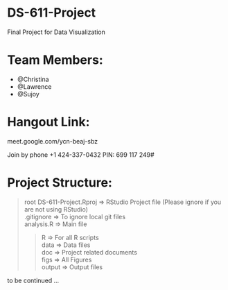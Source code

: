 # DS-611-Project
Final Project for Data Visualization

# Team Members:
* @Christina
* @Lawrence
* @Sujoy

# Hangout Link:
meet.google.com/ycn-beaj-sbz

Join by phone
‪+1 424-337-0432‬ PIN: ‪699 117 249‬#

# Project Structure:


> root
> DS-611-Project.Rproj => RStudio Project file (Please ignore if you are not using RStudio)  
> .gitignore => To ignore local git files  
> analysis.R => Main file  
>> R       => For all R scripts  
>> data    => Data files  
>> doc     => Project related documents  
>> figs    => All Figures   
>> output  => Output files




to be continued ...
